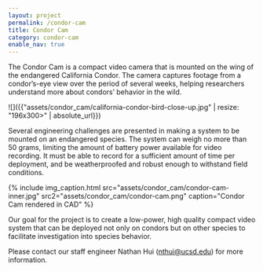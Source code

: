 ```yaml
---
layout: project
permalink: /condor-cam
title: Condor Cam
category: condor-cam
enable_nav: true
---
```

The Condor Cam is a compact video camera that is mounted on the wing of the endangered California Condor. The camera captures footage from a condor’s-eye view over the period of several weeks, helping researchers understand more about condors’ behavior in the wild. 

![]({{"assets/condor_cam/california-condor-bird-close-up.jpg" | resize: "196x300>" | absolute_url}})

Several engineering challenges are presented in making a system to be mounted on an endangered species. The system can weigh no more than 50 grams, limiting the amount of battery power available for video recording. It must be able to record for a sufficient amount of time per deployment, and be weatherproofed and robust enough to withstand field conditions.


{% include 
    img_caption.html
    src="assets/condor_cam/condor-cam-inner.jpg"
    src2="assets/condor_cam/condor-cam.png"
    caption="Condor Cam rendered in CAD"
%}



Our goal for the project is to create a low-power, high quality compact video system that can be deployed not only on condors but on other species to facilitate investigation into species behavior.

Please contact our staff engineer Nathan Hui ([nthui@ucsd.edu](mailto:nthui@ucsd.edu)) for more information.

    